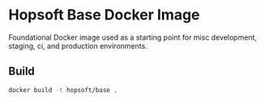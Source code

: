 # Hopsoft Base Docker Image

Foundational Docker image used as a starting point for misc development, staging, ci, and production environments.

## Build

```sh
docker build -t hopsoft/base .
```
